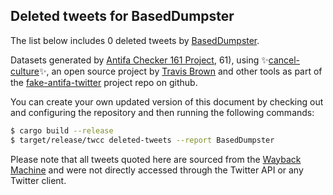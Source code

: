 ## Deleted tweets for BasedDumpster

The list below includes 0 deleted tweets by
[BasedDumpster](https://twitter.com/BasedDumpster).



Datasets generated by [Antifa Checker 161 Project](https://twitter.com/antifacheck161), 61), using ✨[cancel-culture](https://github.com/travisbrown/cancel-culture)✨, an open source project by 
[Travis Brown](https://twitter.com/travisbrown) and other tools as part of the 
[fake-antifa-twitter](https://github.com/antifacheck161/fake-antifa-twitter) project repo on github.

You can create your own updated version of this document by checking out and configuring the
repository and then running the following commands:

```bash
$ cargo build --release
$ target/release/twcc deleted-tweets --report BasedDumpster
```

Please note that all tweets quoted here are sourced from the
[Wayback Machine](https://web.archive.org) and were not directly accessed through the Twitter API or
any Twitter client.

